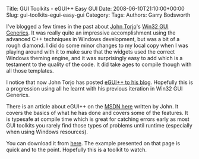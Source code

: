 Title: GUI Toolkits - eGUI++ Easy GUI
Date: 2008-06-10T21:10:00+00:00
Slug: gui-toolkits-egui-easy-gui
Category: 
Tags: 
Authors: Garry Bodsworth

I've blogged a few times in the past about <a href="http://torjo.com">John Torjo</a>'s <a href="http://torjo.com/win32gui/index.html">Win32 GUI Generics</a>.  It was really quite an impressive accomplishment using the advanced C++ techniques in Windows development, but was a bit of a rough diamond. I did do some minor changes to my local copy when I was playing around with it to make sure that the widgets used the correct Windows theming engine, and it was surprisingly easy to add which is a testament to the quality of the code.  It did take ages to compile though with all those templates.

I notice that now John Torjo has posted <a href="http://torjo.blogspot.com/2008/06/egui-easy-gui-for-c.html">eGUI++ to his blog</a>.  Hopefully this is a progression using all he learnt with his previous iteration in Win32 GUI Generics.

There is an article about eGUI++ on the <a href="http://msdn.microsoft.com/en-us/magazine/cc534994.aspx">MSDN here</a> written by John.  It covers the basics of what he has done and covers some of the features.  It is typesafe at compile time which is great for catching errors early as most GUI toolkits you rarely find those types of problems until runtime (especially when using Windows resources).

You can download it from <a href="http://torjo.com/egui/">here</a>.  The example presented on that page is quick and to the point.  Hopefully this is a toolkit to watch.
